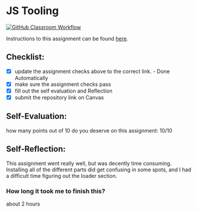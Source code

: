 JS Tooling
===================================
[![GitHub Classroom Workflow](https://github.com/Peckmi/Tooling-Lab/actions/workflows/classroom.yml/badge.svg)](https://github.com/Peckmi/Tooling-Lab/actions/workflows/classroom.yml)

Instructions to this assignment can be found [here](https://reedws.github.io/IT3049C/coursework/labs/tooling/).

## Checklist:
- [x] update the assignment checks above to the correct link. - Done Automatically
- [x] make sure the assignment checks pass
- [x] fill out the self evaluation and Reflection
- [x] submit the repository link on Canvas

## Self-Evaluation: 
how many points out of 10 do you deserve on this assignment: 
10/10
## Self-Reflection:
This assignment went really well, but was decently time consuming. Installing all of the different parts did get confusing in some spots, and I had a difficult time figuring out the loader section.

### How long it took me to finish this?
about 2 hours